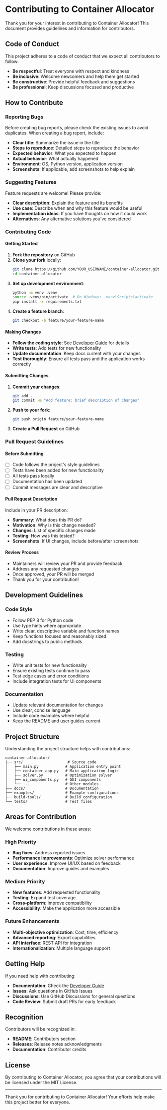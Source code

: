 # Contributing to Container Allocator

Thank you for your interest in contributing to Container Allocator! This document provides guidelines and information for contributors.

## Code of Conduct

This project adheres to a code of conduct that we expect all contributors to follow:

- **Be respectful**: Treat everyone with respect and kindness
- **Be inclusive**: Welcome newcomers and help them get started
- **Be constructive**: Provide helpful feedback and suggestions
- **Be professional**: Keep discussions focused and productive

## How to Contribute

### Reporting Bugs

Before creating bug reports, please check the existing issues to avoid duplicates. When creating a bug report, include:

- **Clear title**: Summarize the issue in the title
- **Steps to reproduce**: Detailed steps to reproduce the behavior
- **Expected behavior**: What you expected to happen
- **Actual behavior**: What actually happened
- **Environment**: OS, Python version, application version
- **Screenshots**: If applicable, add screenshots to help explain

### Suggesting Features

Feature requests are welcome! Please provide:

- **Clear description**: Explain the feature and its benefits
- **Use case**: Describe when and why this feature would be useful
- **Implementation ideas**: If you have thoughts on how it could work
- **Alternatives**: Any alternative solutions you've considered

### Contributing Code

#### Getting Started

1. **Fork the repository** on GitHub
2. **Clone your fork** locally:
   ```bash
   git clone https://github.com/YOUR_USERNAME/container-allocator.git
   cd container-allocator
   ```
3. **Set up development environment**:
   ```bash
   python -m venv .venv
   source .venv/bin/activate  # On Windows: .venv\Scripts\activate
   pip install -r requirements.txt
   ```
4. **Create a feature branch**:
   ```bash
   git checkout -b feature/your-feature-name
   ```

#### Making Changes

- **Follow the coding style**: See [Developer Guide](docs/DEVELOPER_GUIDE.md) for details
- **Write tests**: Add tests for new functionality
- **Update documentation**: Keep docs current with your changes
- **Test thoroughly**: Ensure all tests pass and the application works correctly

#### Submitting Changes

1. **Commit your changes**:
   ```bash
   git add .
   git commit -m "Add feature: brief description of changes"
   ```
2. **Push to your fork**:
   ```bash
   git push origin feature/your-feature-name
   ```
3. **Create a Pull Request** on GitHub

### Pull Request Guidelines

#### Before Submitting
- [ ] Code follows the project's style guidelines
- [ ] Tests have been added for new functionality
- [ ] All tests pass locally
- [ ] Documentation has been updated
- [ ] Commit messages are clear and descriptive

#### Pull Request Description
Include in your PR description:
- **Summary**: What does this PR do?
- **Motivation**: Why is this change needed?
- **Changes**: List of specific changes made
- **Testing**: How was this tested?
- **Screenshots**: If UI changes, include before/after screenshots

#### Review Process
- Maintainers will review your PR and provide feedback
- Address any requested changes
- Once approved, your PR will be merged
- Thank you for your contribution!

## Development Guidelines

### Code Style
- Follow PEP 8 for Python code
- Use type hints where appropriate
- Write clear, descriptive variable and function names
- Keep functions focused and reasonably sized
- Add docstrings to public methods

### Testing
- Write unit tests for new functionality
- Ensure existing tests continue to pass
- Test edge cases and error conditions
- Include integration tests for UI components

### Documentation
- Update relevant documentation for changes
- Use clear, concise language
- Include code examples where helpful
- Keep the README and user guides current

## Project Structure

Understanding the project structure helps with contributions:

```
container-allocator/
├── src/                    # Source code
│   ├── main.py            # Application entry point
│   ├── container_app.py   # Main application logic
│   ├── solver.py          # Optimization solver
│   ├── ui_components.py   # GUI components
│   └── ...                # Other modules
├── docs/                  # Documentation
├── examples/              # Example configurations
├── build-tools/           # Build configuration
└── tests/                 # Test files
```

## Areas for Contribution

We welcome contributions in these areas:

### High Priority
- **Bug fixes**: Address reported issues
- **Performance improvements**: Optimize solver performance
- **User experience**: Improve UI/UX based on feedback
- **Documentation**: Improve guides and examples

### Medium Priority
- **New features**: Add requested functionality
- **Testing**: Expand test coverage
- **Cross-platform**: Improve compatibility
- **Accessibility**: Make the application more accessible

### Future Enhancements
- **Multi-objective optimization**: Cost, time, efficiency
- **Advanced reporting**: Export capabilities
- **API interface**: REST API for integration
- **Internationalization**: Multiple language support

## Getting Help

If you need help with contributing:

- **Documentation**: Check the [Developer Guide](docs/DEVELOPER_GUIDE.md)
- **Issues**: Ask questions in GitHub Issues
- **Discussions**: Use GitHub Discussions for general questions
- **Code Review**: Submit draft PRs for early feedback

## Recognition

Contributors will be recognized in:
- **README**: Contributors section
- **Releases**: Release notes acknowledgments
- **Documentation**: Contributor credits

## License

By contributing to Container Allocator, you agree that your contributions will be licensed under the MIT License.

---

Thank you for contributing to Container Allocator! Your efforts help make this project better for everyone.
